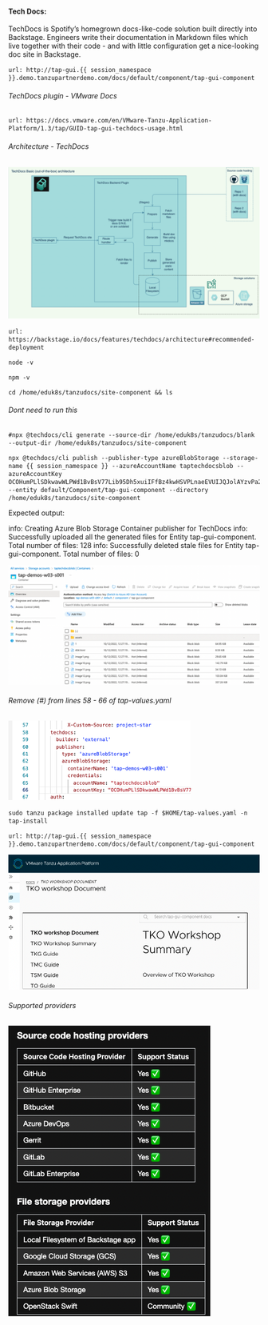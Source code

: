 #### Tech Docs: 

TechDocs is Spotify’s homegrown docs-like-code solution built directly into Backstage. Engineers write their documentation in Markdown files which live together with their code - and with little configuration get a nice-looking doc site in Backstage.


```dashboard:open-url
url: http://tap-gui.{{ session_namespace }}.demo.tanzupartnerdemo.com/docs/default/component/tap-gui-component
```

###### TechDocs plugin - VMware Docs

```dashboard:open-url
url: https://docs.vmware.com/en/VMware-Tanzu-Application-Platform/1.3/tap/GUID-tap-gui-techdocs-usage.html
```

###### Architecture - TechDocs

![TechDocs](images/TechDocs.png)

```dashboard:open-url
url: https://backstage.io/docs/features/techdocs/architecture#recommended-deployment
```

```execute
node -v
```

```execute
npm -v
```

```execute
cd /home/eduk8s/tanzudocs/site-component && ls
```

###### Dont need to run this

```execute
#npx @techdocs/cli generate --source-dir /home/eduk8s/tanzudocs/blank  --output-dir /home/eduk8s/tanzudocs/site-component
```

```execute
npx @techdocs/cli publish --publisher-type azureBlobStorage --storage-name {{ session_namespace }} --azureAccountName taptechdocsblob --azureAccountKey OCOHumPLlSDkwawWLPWd1BvBsV77Lib95Dh5xuiIFfBz4kwHSVPLnaeEVUIJQJolAYzvPa29/RYG+AStDcv2Gg== --entity default/Component/tap-gui-component --directory /home/eduk8s/tanzudocs/site-component
```

Expected output: 

info: Creating Azure Blob Storage Container publisher for TechDocs
info: Successfully uploaded all the generated files for Entity tap-gui-component. Total number of files: 128
info: Successfully deleted stale files for Entity tap-gui-component. Total number of files: 0

![TechDocs](images/TechDocs-ref-2.png)

###### Remove (#) from lines 58 - 66 of tap-values.yaml

![TechDocs](images/techdocs-19.png)

```execute
sudo tanzu package installed update tap -f $HOME/tap-values.yaml -n tap-install
```

```dashboard:open-url
url: http://tap-gui.{{ session_namespace }}.demo.tanzupartnerdemo.com/docs/default/component/tap-gui-component
```

![TechDocs](images/TechDocs-ref-3.png)

###### Supported providers

![TechDocs](images/TechDocs-2.png)
